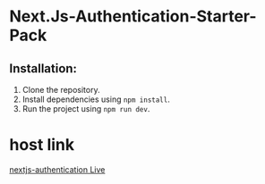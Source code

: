 # Next.Js-Authentication-Starter-Pack

## Installation:

1. Clone the repository.
2. Install dependencies using `npm install`.
3. Run the project using `npm run dev`.


# host link 

[nextjs-authentication Live](https://nextjs-authentication-starter-pack-noap5ozea.vercel.app)